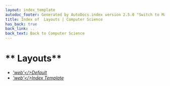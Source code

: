 ```yaml
---
layout: index_template
autodoc_footer: Generated by AutoDocs.index version 2.5.0 "Switch to Material Icons" ⓒ Starwort, 2020
title: Index of  Layouts | Computer Science
has_back: true
back_link: ..
back_text: Back to Computer Science
---
```


# ** Layouts**

- <a href='./default.html'><i title='HTML file' class="material-icons">'web'</>Default</a>
- <a href='./index_template.html'><i title='HTML file' class="material-icons">'web'</>Index Template</a>
